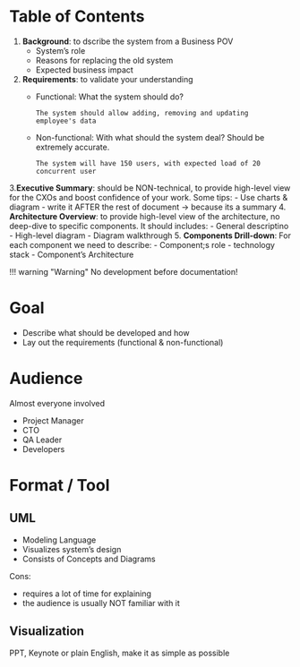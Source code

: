 # Table of Contents
1. **Background**: to dscribe the system from a Business POV
      - System’s role
      - Reasons for replacing the old system
      - Expected business impact
2. **Requirements**: to validate your understanding
      - Functional: What the system should do? 
        
        `The system should allow adding, removing and updating employee's data`

      - Non-functional: With what should the system deal? Should be extremely accurate. 
        
        `The system will have 150 users, with expected load of 20 concurrent user`

3.**Executive Summary**: should be NON-technical, to provide high-level view for the CXOs and boost confidence of your work. Some tips:
      - Use charts & diagram
      - write it AFTER the rest of document -> because its a summary
4. **Architecture Overview**: to provide high-level view of the architecture, no deep-dive to specific components. It should includes:
       -  General descriptino
       -  High-level diagram
       -  Diagram walkthrough
5. **Components Drill-down**: For each component we need to describe:
       - Component;s role
       - technology stack
       - Component’s Architecture


!!! warning "Warning"
    No development before documentation!

# Goal
- Describe what should be developed and how
- Lay out the requirements (functional & non-functional)

# Audience
Almost everyone involved
- Project Manager
- CTO
- QA Leader
- Developers

# Format / Tool
## UML

- Modeling Language
- Visualizes system’s design
- Consists of Concepts and Diagrams

Cons:

- requires a lot of time for explaining
- the audience is usually NOT familiar with it

## Visualization
PPT, Keynote or plain English, make it as simple as possible